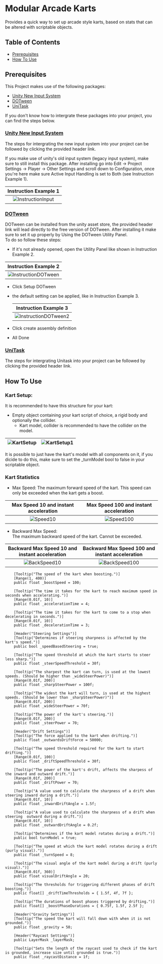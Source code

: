 # Modular Arcade Karts
Provides a quick way to set up arcade style karts, based on stats that can be altered with scriptable objects.

## Table of Contents
- [Prerequisites](#prerequisite)
- [How To Use](#how-to-use)

## Prerequisites
This Project makes use of the following packages:
- [Unity New Input System](#unity-new-input-system)
- [DOTween](#dotween)
- [UniTask](#unitask)

If you don't know how to intergrate these packages into your project, you can find the steps below.

### [Unity New Input System](https://docs.unity3d.com/Packages/com.unity.inputsystem@1.8/manual/Installation.html)  
The steps for intergrating the new input system into your project can be followed by clicking the provided header link. 

If you make use of unity's old input system (legacy input system), make sure to still install this package. After installing go into
Edit -> Project Settings -> Player -> Other Settings and scroll down to Configuration, once you're here make sure Active Input Handling is set to Both (see Instruction Example 1).

|Instruction Example 1|
|:-----------------:|
|![InstructionInput](https://github.com/Timsel1/Modular-Arcade-Karts/assets/90602424/fa408d9b-6abe-43d2-b603-eb7a82dff86b)|
  
### [DOTween](https://assetstore.unity.com/packages/tools/animation/dotween-hotween-v2-27676)  
DOTween can be installed from the unity asset store, the provided header link will lead directly to the free version of DOTween. After installing it make sure to set it up properly by Using the DOTween Utility Panel.  
To do so follow these steps:
  - If it's not already opened, open the Utility Panel like shown in Instruction Example 2.
    
|Instruction Example 2|
|:-------------------:|
|![InstructionDOTween](https://github.com/Timsel1/Modular-Arcade-Karts/assets/90602424/736c0e6e-be5a-45d9-a759-61a8de302ff5)|

  - Click Setup DOTween
  - the default setting can be applied, like in Instruction Example 3.
    
    |Instruction Example 3|  
    |:-------------------:|
    |![InstructionDOTween2](https://github.com/Timsel1/Modular-Arcade-Karts/assets/90602424/b4acb045-1a64-430b-b1b8-e00b481c7210)|
    
  - Click create assembly definition
  - All Done
  
### [UniTask](https://github.com/Cysharp/UniTask?tab=readme-ov-file#upm-package)  
The steps for intergrating Unitask into your project can be followed by clicking the provided header link.

## How To Use
### Kart Setup:  
It is recommended to have this structure for your kart:
  - Empty object containing your kart script of choice, a rigid body and optionally the collider.
    - Kart model, collider is recommended to have the collider on the model.

|![KartSetup](https://github.com/Timsel1/Modular-Arcade-Karts/assets/90602424/01a2781d-ae77-4205-b40a-616bf5dc35cf)|![KartSetup1](https://github.com/Timsel1/Modular-Arcade-Karts/assets/90602424/cdd6da59-acb1-49d2-a8ad-42e9b75b37ff)|
|:-:|:-:|


It is possible to just have the kart's model with all components on it, if you dicide to do this, make sure to set the _turnModel bool to false in your scriptable object.

### Kart Statistics
- Max Speed:
The maximum forward speed of the kart. This speed can only be exceeded when the kart gets a boost.

|Max Speed 10 and instant acceleration|Max Speed 100 and instant acceleration|
|:-----------------------------------:|:------------------------------------:|
|![Speed10](https://github.com/Timsel1/Modular-Arcade-Karts/assets/90602424/2f6cd706-7ba1-4aca-bad9-25a3eccca5a7)|![Speed100](https://github.com/Timsel1/Modular-Arcade-Karts/assets/90602424/3887c2a5-87cf-4047-8244-536f1ef767ad)|

- Backward Max Speed:  
The maximum backward speed of the kart. Cannot be exceeded.

|Backward Max Speed 10 and instant acceleration|Backward Max Speed 100 and instant acceleration|
|:-----------------------------------:|:------------------------------------:|
|![BackSpeed10](https://github.com/Timsel1/Modular-Arcade-Karts/assets/90602424/fd5454f7-a49b-4655-b284-8e55e391e551)|![BackSpeed100](https://github.com/Timsel1/Modular-Arcade-Karts/assets/90602424/d778b511-22c4-4620-ab06-fe2f4fb1411c)|
        
        
        [Tooltip("The speed of the kart when boosting.")]
        [Range(1, 400)]
        public float _boostSpeed = 100;

        [Tooltip("The time it takes for the kart to reach maximum speed in seconds when accelerating.")]
        [Range(0.01f, 10)]
        public float _accelerationTime = 4;

        [Tooltip("The time it takes for the kart to come to a stop when decelerating in seconds.")]
        [Range(0.01f, 10)]
        public float _decelerationTime = 3;

        [Header("Steering Settings")]
        [Tooltip("Determines if steering sharpness is affected by the kart's speed.")]
        public bool _speedBasedSteering = true;

        [Tooltip("The speed threshold at which the kart starts to steer less sharp.")]
        public float _steerSpeedThreshold = 30f;

        [Tooltip("The sharpest the kart can turn, is used at the lowest speeds. (Should be higher than _wideSteerPower)")]
        [Range(0.01f, 200)]
        public float _sharpSteerPower = 100f;

        [Tooltip("The widest the kart will turn, is used at the highest speeds. (Should be lower than _sharpSteerPower)")]
        [Range(0.01f, 200)]
        public float _wideSteerPower = 70f;

        [Tooltip("The power of the kart's steering.")]
        [Range(0.01f, 200)]
        public float _steerPower = 70;

        [Header("Drift Settings")]
        [Tooltip("The force applied to the kart when drifting.")]
        public float _outwardsDriftForce = 50000;

        [Tooltip("The speed threshold required for the kart to start drifting.")]
        [Range(0.01f, 100)]
        public float _driftSpeedThreshold = 30f;

        [Tooltip("The power of the kart's drift, affects the sharpess of the inward and outward drift.")]
        [Range(0.01f, 200)]
        public float _driftPower = 70;

        [Tooltip("A value used to calculate the sharpness of a drift when steering inward during a drift.")]
        [Range(0.01f, 10)]
        public float _inwardDriftAngle = 1.5f;

        [Tooltip("A value used to calculate the sharpness of a drift when steering  outward during a drift.")]
        [Range(0.01f, 10)]
        public float _outwardDriftAngle = 0.2f;

        [Tooltip("Determines if the kart model rotates during a drift.")]
        public bool turnModel = true;

        [Tooltip("The speed at which the kart model rotates during a drift (purly visual).")]
        public float _turnSpeed = 8;

        [Tooltip("The visual angle of the kart model during a drift (purly visual).")]
        [Range(0.01f, 360)]
        public float visualDriftAngle = 20;

        [Tooltip("The thresholds for triggering different phases of drift boosting.")]
        public float[] _driftTimeThresholds = { 1.5f, 4f, 7f };

        [Tooltip("The durations of boost phases triggered by drifting.")]
        public float[] _boostPhaseDurations = { 0.75f, 1.5f, 2.5f };

        [Header("Gravity Settings")]
        [Tooltip("The speed the kart will fall down with when it is not grounded.")]
        public float _gravity = 50;

        [Header("Raycast Settings")]
        public LayerMask _layerMask;

        [Tooltip("Sets the length of the raycast used to check if the kart is grounded, increase size until grounded is true.")]
        public float _raycastDistance = 1f;











